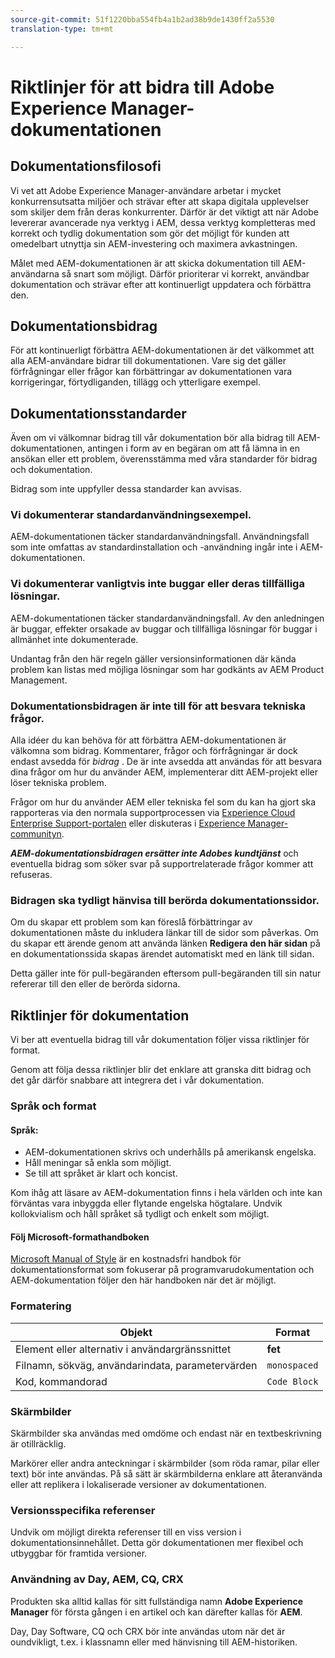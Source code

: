 ```yaml
---
source-git-commit: 51f1220bba554fb4a1b2ad38b9de1430ff2a5530
translation-type: tm+mt

---
```

# Riktlinjer för att bidra till Adobe Experience Manager-dokumentationen

## Dokumentationsfilosofi

Vi vet att Adobe Experience Manager-användare arbetar i mycket konkurrensutsatta miljöer och strävar efter att skapa digitala upplevelser som skiljer dem från deras konkurrenter. Därför är det viktigt att när Adobe levererar avancerade nya verktyg i AEM, dessa verktyg kompletteras med korrekt och tydlig dokumentation som gör det möjligt för kunden att omedelbart utnyttja sin AEM-investering och maximera avkastningen.

Målet med AEM-dokumentationen är att skicka dokumentation till AEM-användarna så snart som möjligt. Därför prioriterar vi korrekt, användbar dokumentation och strävar efter att kontinuerligt uppdatera och förbättra den.

## Dokumentationsbidrag

För att kontinuerligt förbättra AEM-dokumentationen är det välkommet att alla AEM-användare bidrar till dokumentationen. Vare sig det gäller förfrågningar eller frågor kan förbättringar av dokumentationen vara korrigeringar, förtydliganden, tillägg och ytterligare exempel.

## Dokumentationsstandarder

Även om vi välkomnar bidrag till vår dokumentation bör alla bidrag till AEM-dokumentationen, antingen i form av en begäran om att få lämna in en ansökan eller ett problem, överensstämma med våra standarder för bidrag och dokumentation.

Bidrag som inte uppfyller dessa standarder kan avvisas.

### Vi dokumenterar standardanvändningsexempel.

AEM-dokumentationen täcker standardanvändningsfall. Användningsfall som inte omfattas av standardinstallation och -användning ingår inte i AEM-dokumentationen.

### Vi dokumenterar vanligtvis inte buggar eller deras tillfälliga lösningar.

AEM-dokumentationen täcker standardanvändningsfall. Av den anledningen är buggar, effekter orsakade av buggar och tillfälliga lösningar för buggar i allmänhet inte dokumenterade.

Undantag från den här regeln gäller versionsinformationen där kända problem kan listas med möjliga lösningar som har godkänts av AEM Product Management.

### Dokumentationsbidragen är inte till för att besvara tekniska frågor.

Alla idéer du kan behöva för att förbättra AEM-dokumentationen är välkomna som bidrag. Kommentarer, frågor och förfrågningar är dock endast avsedda för *bidrag* . De är inte avsedda att användas för att besvara dina frågor om hur du använder AEM, implementerar ditt AEM-projekt eller löser tekniska problem.

Frågor om hur du använder AEM eller tekniska fel som du kan ha gjort ska rapporteras via den normala supportprocessen via [Experience Cloud Enterprise Support-portalen](https://helpx.adobe.com/se/contact/enterprise-support.ec.html) eller diskuteras i [Experience Manager-communityn](https://forums.adobe.com/community/experience-cloud/marketing-cloud/experience-manager).

***AEM-dokumentationsbidragen ersätter inte Adobes kundtjänst*** och eventuella bidrag som söker svar på supportrelaterade frågor kommer att refuseras.

### Bidragen ska tydligt hänvisa till berörda dokumentationssidor.

Om du skapar ett problem som kan föreslå förbättringar av dokumentationen måste du inkludera länkar till de sidor som påverkas. Om du skapar ett ärende genom att använda länken **Redigera den här sidan** på en dokumentationssida skapas ärendet automatiskt med en länk till sidan.

Detta gäller inte för pull-begäranden eftersom pull-begäranden till sin natur refererar till den eller de berörda sidorna.

## Riktlinjer för dokumentation

Vi ber att eventuella bidrag till vår dokumentation följer vissa riktlinjer för format.

Genom att följa dessa riktlinjer blir det enklare att granska ditt bidrag och det går därför snabbare att integrera det i vår dokumentation.

### Språk och format

#### Språk:

* AEM-dokumentationen skrivs och underhålls på amerikansk engelska.
* Håll meningar så enkla som möjligt.
* Se till att språket är klart och koncist.

Kom ihåg att läsare av AEM-dokumentation finns i hela världen och inte kan förväntas vara inbyggda eller flytande engelska högtalare. Undvik kollokvialism och håll språket så tydligt och enkelt som möjligt.

#### Följ Microsoft-formathandboken

[Microsoft Manual of Style](https://docs.microsoft.com/en-us/style-guide/welcome/) är en kostnadsfri handbok för dokumentationsformat som fokuserar på programvarudokumentation och AEM-dokumentation följer den här handboken när det är möjligt.

### Formatering

| Objekt | Format |
|---|---|
| Element eller alternativ i användargränssnittet | **fet** |
| Filnamn, sökväg, användarindata, parametervärden | `monospaced` |
| Kod, kommandorad | ```Code Block``` |

### Skärmbilder

Skärmbilder ska användas med omdöme och endast när en textbeskrivning är otillräcklig.

Markörer eller andra anteckningar i skärmbilder (som röda ramar, pilar eller text) bör inte användas. På så sätt är skärmbilderna enklare att återanvända eller att replikera i lokaliserade versioner av dokumentationen.

### Versionsspecifika referenser

Undvik om möjligt direkta referenser till en viss version i dokumentationsinnehållet. Detta gör dokumentationen mer flexibel och utbyggbar för framtida versioner.

### Användning av Day, AEM, CQ, CRX

Produkten ska alltid kallas för sitt fullständiga namn **Adobe Experience Manager** för första gången i en artikel och kan därefter kallas för **AEM**.

Day, Day Software, CQ och CRX bör inte användas utom när det är oundvikligt, t.ex. i klassnamn eller med hänvisning till AEM-historiken.

